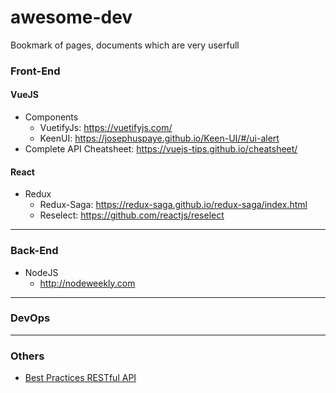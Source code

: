 # awesome-dev
Bookmark of pages, documents which are very userfull

### Front-End

#### VueJS
* Components
  * VuetifyJs: https://vuetifyjs.com/
  * KeenUI: https://josephuspaye.github.io/Keen-UI/#/ui-alert
* Complete API Cheatsheet: https://vuejs-tips.github.io/cheatsheet/

#### React
* Redux
  * Redux-Saga: https://redux-saga.github.io/redux-saga/index.html
  * Reselect: https://github.com/reactjs/reselect
  
***

### Back-End
* NodeJS
  * http://nodeweekly.com

***

### DevOps

***

### Others

* [Best Practices RESTful API](http://www.vinaysahni.com/best-practices-for-a-pragmatic-restful-api)
